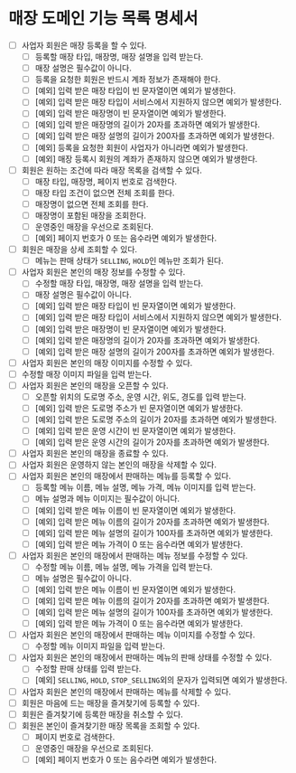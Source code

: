 # 매장 도메인 기능 목록 명세서

- [ ] 사업자 회원은 매장 등록을 할 수 있다.
  - [ ] 등록할 매장 타입, 매장명, 매장 설명을 입력 받는다.
  - [ ] 매장 설명은 필수값이 아니다.
  - [ ] 등록을 요청한 회원은 반드시 계좌 정보가 존재해야 한다.
  - [ ] [예외] 입력 받은 매장 타입이 빈 문자열이면 예외가 발생한다.
  - [ ] [예외] 입력 받은 매장 타입이 서비스에서 지원하지 않으면 예외가 발생한다.
  - [ ] [예외] 입력 받은 매장명이 빈 문자열이면 예외가 발생한다.
  - [ ] [예외] 입력 받은 매장명의 길이가 20자를 초과하면 예외가 발생한다.
  - [ ] [예외] 입력 받은 매장 설명의 길이가 200자를 초과하면 예외가 발생한다.
  - [ ] [예외] 등록을 요청한 회원이 사업자가 아니라면 예외가 발생한다.
  - [ ] [예외] 매장 등록시 회원의 계좌가 존재하지 않으면 예외가 발생한다.
- [ ] 회원은 원하는 조건에 따라 매장 목록을 검색할 수 있다.
  - [ ] 매장 타입, 매장명, 페이지 번호로 검색한다.
  - [ ] 매장 타입 조건이 없으면 전체 조회를 한다.
  - [ ] 매장명이 없으면 전체 조회를 한다.
  - [ ] 매장명이 포함된 매장을 조회한다.
  - [ ] 운영중인 매장을 우선으로 조회된다.
  - [ ] [예외] 페이지 번호가 0 또는 음수라면 예외가 발생한다.
- [ ] 회원은 매장을 상세 조회할 수 있다.
  - [ ] 메뉴는 판매 상태가 `SELLING`, `HOLD`인 메뉴만 조회가 된다.
- [ ] 사업자 회원은 본인의 매장 정보를 수정할 수 있다.
  - [ ] 수정할 매장 타입, 매장명, 매장 설명을 입력 받는다.
  - [ ] 매장 설명은 필수값이 아니다.
  - [ ] [예외] 입력 받은 매장 타입이 빈 문자열이면 예외가 발생한다.
  - [ ] [예외] 입력 받은 매장 타입이 서비스에서 지원하지 않으면 예외가 발생한다.
  - [ ] [예외] 입력 받은 매장명이 빈 문자열이면 예외가 발생한다.
  - [ ] [예외] 입력 받은 매장명의 길이가 20자를 초과하면 예외가 발생한다.
  - [ ] [예외] 입력 받은 매장 설명의 길이가 200자를 초과하면 예외가 발생한다.
- [ ] 사업자 회원은 본인의 매장 이미지를 수정할 수 있다.
 - [ ] 수정할 매장 이미지 파일을 입력 받는다.
- [ ] 사업자 회원은 본인의 매장을 오픈할 수 있다.
  - [ ] 오픈할 위치의 도로명 주소, 운영 시간, 위도, 경도를 입력 받는다.
  - [ ] [예외] 입력 받은 도로명 주소가 빈 문자열이면 예외가 발생한다.
  - [ ] [예외] 입력 받은 도로명 주소의 길이가 20자를 초과하면 예외가 발생한다.
  - [ ] [예외] 입력 받은 운영 시간이 빈 문자열이면 예외가 발생한다.
  - [ ] [예외] 입력 받은 운영 시간의 길이가 20자를 초과하면 예외가 발생한다.
- [ ] 사업자 회원은 본인의 매장을 종료할 수 있다.
- [ ] 사업자 회원은 운영하지 않는 본인의 매장을 삭제할 수 있다.
- [ ] 사업자 회원은 본인의 매장에서 판매하는 메뉴를 등록할 수 있다.
  - [ ] 등록할 메뉴 이름, 메뉴 설명, 메뉴 가격, 메뉴 이미지를 입력 받는다.
  - [ ] 메뉴 설명과 메뉴 이미지는 필수값이 아니다.
  - [ ] [예외] 입력 받은 메뉴 이름이 빈 문자열이면 예외가 발생한다.
  - [ ] [예외] 입력 받은 메뉴 이름의 길이가 20자를 초과하면 예외가 발생한다.
  - [ ] [예외] 입력 받은 메뉴 설명의 길이가 100자를 초과하면 예외가 발생한다.
  - [ ] [예외] 입력 받은 메뉴 가격이 0 또는 음수라면 예외가 발생한다.
- [ ] 사업자 회원은 본인의 매장에서 판매하는 메뉴 정보를 수정할 수 있다.
  - [ ] 수정할 메뉴 이름, 메뉴 설명, 메뉴 가격을 입력 받는다.
  - [ ] 메뉴 설명은 필수값이 아니다.
  - [ ] [예외] 입력 받은 메뉴 이름이 빈 문자열이면 예외가 발생한다.
  - [ ] [예외] 입력 받은 메뉴 이름의 길이가 20자를 초과하면 예외가 발생한다.
  - [ ] [예외] 입력 받은 메뉴 설명의 길이가 100자를 초과하면 예외가 발생한다.
  - [ ] [예외] 입력 받은 메뉴 가격이 0 또는 음수라면 예외가 발생한다.
- [ ] 사업자 회원은 본인의 매장에서 판매하는 메뉴 이미지를 수정할 수 있다.
  - [ ] 수정할 메뉴 이미지 파일을 입력 받는다.
- [ ] 사업자 회원은 본인의 매장에서 판매하는 메뉴의 판매 상태를 수정할 수 있다.
  - [ ] 수정할 판매 상태를 입력 받는다.
  - [ ] [예외] `SELLING`, `HOLD`, `STOP_SELLING`외의 문자가 입력되면 예외가 발생한다.
- [ ] 사업자 회원은 본인의 매장에서 판매하는 메뉴를 삭제할 수 있다.
- [ ] 회원은 마음에 드는 매장을 즐겨찾기에 등록할 수 있다.
- [ ] 회원은 즐겨찾기에 등록한 매장을 취소할 수 있다.
- [ ] 회원은 본인이 즐겨찾기한 매장 목록을 조회할 수 있다.
  - [ ] 페이지 번호로 검색한다.
  - [ ] 운영중인 매장을 우선으로 조회된다.
  - [ ] [예외] 페이지 번호가 0 또는 음수라면 예외가 발생한다.